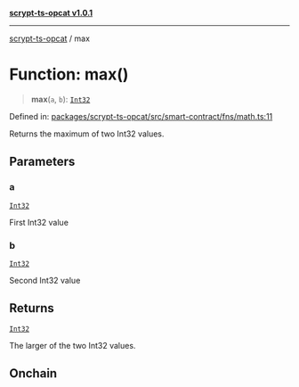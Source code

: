 [**scrypt-ts-opcat v1.0.1**](../README.md)

***

[scrypt-ts-opcat](../README.md) / max

# Function: max()

> **max**(`a`, `b`): [`Int32`](../type-aliases/Int32.md)

Defined in: [packages/scrypt-ts-opcat/src/smart-contract/fns/math.ts:11](https://github.com/OPCAT-Labs/ts-tools/blob/2cea47af983eceafde930347ac310f78dee140a3/packages/scrypt-ts-opcat/src/smart-contract/fns/math.ts#L11)

Returns the maximum of two Int32 values.

## Parameters

### a

[`Int32`](../type-aliases/Int32.md)

First Int32 value

### b

[`Int32`](../type-aliases/Int32.md)

Second Int32 value

## Returns

[`Int32`](../type-aliases/Int32.md)

The larger of the two Int32 values.

## Onchain
